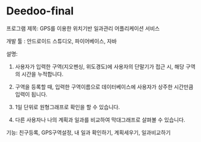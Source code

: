 # Deedoo-final
프로그램 제목: GPS를 이용한 위치기반 일과관리 어플리케이션 서비스

개발 툴 : 안드로이드 스튜디오, 파이어베이스, 자바

설명: 
1. 사용자가 입력한 구역(지오펜싱, 위도경도)에 사용자의 단말기가 접근 시, 해당 구역의 시간을 누적합니다.

2. 구역을 등록할 때, 입력한 구역이름으로 데이터베이스에 사용자가 상주한 시간만큼 입력이 됩니다.

3. 1일 단위로 원형그래프로 확인을 할 수 있습니다.

4. 다른 사용자나 나의 계획과 일과를 비교하여 막대그래프로 살펴볼 수 있습니다.

기능: 친구등록, GPS구역설정, 내 일과 확인하기, 계획세우기, 일과비교하기
